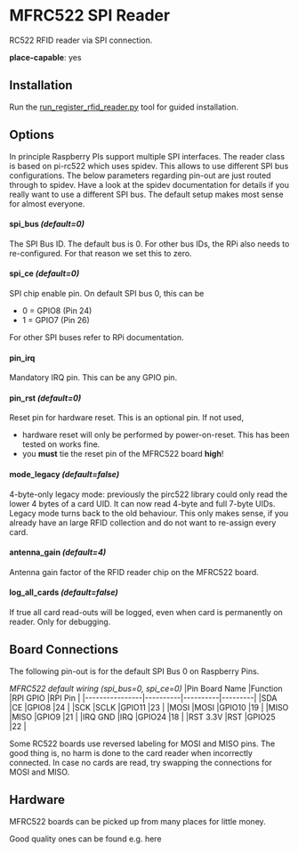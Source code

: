 # MFRC522 SPI Reader

RC522 RFID reader via SPI connection.

**place-capable**: yes

## Installation

Run the [run_register_rfid_reader.py](../coreapps.md) tool for guided
installation.

## Options

In principle Raspberry PIs support multiple SPI interfaces. The reader
class is based on pi-rc522 which uses spidev. This allows to use
different SPI bus configurations. The below parameters regarding pin-out
are just routed through to spidev. Have a look at the spidev
documentation for details if you really want to use a different SPI bus.
The default setup makes most sense for almost everyone.

#### spi_bus *(default=0)*

The SPI Bus ID. The default bus is 0. For other bus IDs, the RPi also needs to re-configured. For that reason we set this to zero.

#### spi_ce *(default=0)*

SPI chip enable pin. On default SPI bus 0, this can be

-   0 = GPIO8 (Pin 24)
-   1 = GPIO7 (Pin 26)

For other SPI buses refer to RPi documentation.

#### pin_irq

Mandatory IRQ pin. This can be any GPIO pin.

#### pin_rst *(default=0)*

Reset pin for hardware reset. This is an optional pin. If not used,

-   hardware reset will only be performed by power-on-reset. This has been tested on works fine.
-   you **must** tie the reset pin of the MFRC522 board **high**!

#### mode_legacy *(default=false)*

4-byte-only legacy mode: previously the pirc522 library could only read the lower 4 bytes of a card UID. It can now read 4-byte and full 7-byte UIDs. Legacy mode turns back to the old behaviour. This only makes sense, if you already have an large RFID collection and do not want to re-assign every card.

#### antenna_gain *(default=4)*

Antenna gain factor of the RFID reader chip on the MFRC522 board.

#### log_all_cards *(default=false)*

If true all card read-outs will be logged, even when card is permanently on reader. Only for debugging.

## Board Connections

The following pin-out is for the default SPI Bus 0 on Raspberry Pins.

*MFRC522 default wiring (spi_bus=0, spi_ce=0)*
|Pin Board Name  |Function  |RPI GPIO  |RPI Pin  |
|----------------|----------|----------|---------|
|SDA             |CE        |GPIO8     |24       |
|SCK             |SCLK      |GPIO11    |23       |
|MOSI            |MOSI      |GPIO10    |19       |
|MISO            |MISO      |GPIO9     |21       |
|IRQ GND         |IRQ       |GPIO24    |18       |
|RST 3.3V        |RST       |GPIO25    |22       |


Some RC522 boards use reversed labeling for MOSI and MISO pins. The good
thing is, no harm is done to the card reader when incorrectly connected.
In case no cards are read, try swapping the connections for MOSI and
MISO.

## Hardware

MFRC522 boards can be picked up from many places for little money.

Good quality ones can be found e.g. here
